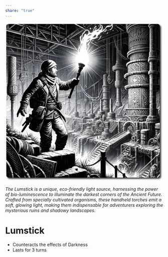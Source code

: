 ```yaml
---
share: "true"
---
```


![lumstick](./lumstick.png)

*The Lumstick is a unique, eco-friendly light source, harnessing the power of bio-luminescence to illuminate the darkest corners of the Ancient Future. Crafted from specially cultivated organisms, these handheld torches emit a soft, glowing light, making them indispensable for adventurers exploring the mysterious ruins and shadowy landscapes.*

# Lumstick
- Counteracts the effects of Darkness
- Lasts for 3 turns


